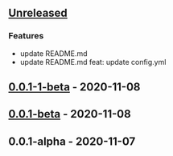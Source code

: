 <a name="unreleased"></a>
## [Unreleased]

### Features
- update README.md
- update README.md feat: update config.yml


<a name="0.0.1-1-beta"></a>
## [0.0.1-1-beta] - 2020-11-08

<a name="0.0.1-beta"></a>
## [0.0.1-beta] - 2020-11-08

<a name="0.0.1-alpha"></a>
## 0.0.1-alpha - 2020-11-07

[Unreleased]: https://github.com/GrolimundSolutions/syntheticMonitor/compare/0.0.1-1-beta...HEAD
[0.0.1-1-beta]: https://github.com/GrolimundSolutions/syntheticMonitor/compare/0.0.1-beta...0.0.1-1-beta
[0.0.1-beta]: https://github.com/GrolimundSolutions/syntheticMonitor/compare/0.0.1-alpha...0.0.1-beta
